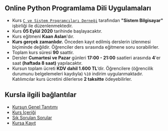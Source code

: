 ## Online Python Programlama Dili Uygulamaları



+ Kurs [`C ve Sistem Programcıları Derneği`](http://www.csystem.org/) tarafından __"Sistem Bilgisayar"__ işbirliği ile düzenlenmektedir.
+ Kurs __05 Eylül 2020__ tarihinde başlayacaktır.
+ Kurs eğitmeni __Kaan Aslan__'dır.
+ __Kurs gerçek zamanlıdır.__ Önceden kayıt edilmiş derslerin izlenmesi biçiminde değildir. Öğrenciler ders sırasında eğitmene soru sorabilirler.
+ Toplam kurs süresi __90__ saattir. 
+ Dersler __Cumartesi ve Pazar__ günleri __17:00 - 21:00__ saatleri arasında __4__'er saat __(haftada 8 saat)__ yapılacaktır. 
+ Kursun toplam ücreti __KDV dahil 1.600 TL__‘dir. Öğrencilere (öğrencilik durumunu belgelemeleri kaydıyla) `%10` indirim uygulanmaktadır. Katılımcılar kurs ücretini dilerlerse __2 taksitte__ ödeyebilirler.

## Kursla ilgili bağlantılar
+ [Kursun Genel Tanıtımı](https://github.com/CSD-1993/Online-Python-Programlama-Dili-Uygulamalari/blob/master/_kurs_tanitimi.md)
+ [Kurs İçeriği](https://github.com/CSD-1993/Online-Python-Programlama-Dili-Uygulamalari/edit/master/kurs_icerigi.md)
+ [Sık Sorulan Sorular](https://github.com/CSD-1993/Pyton_Programlama_Dili_ve_Uygulamalari/blob/master/sss.md)
+ [Kursa Kayıt](https://us02web.zoom.us/meeting/register/tZIsf-CtrjgqGd1a9NCXKmWzbGRIFUDfqhSE)

